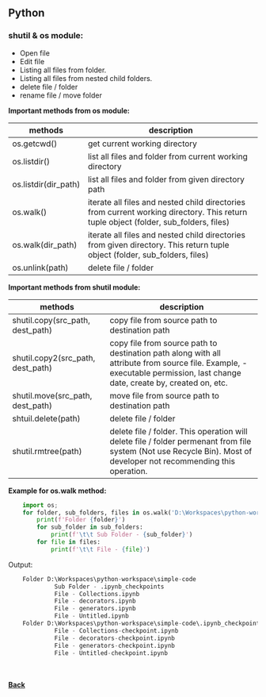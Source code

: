 ## Python

### shutil & os module:
 - Open file
 - Edit file
 - Listing all files from folder.
 - Listing all files from nested child folders.
 - delete file / folder
 - rename file / move folder

**Important methods from os module:**

| methods | description |
| --- | --- |
| os.getcwd() | get current working directory |
| os.listdir() | list all files and folder from current working directory |
| os.listdir(dir_path) | list all files and folder from given directory path |
| os.walk() | iterate all files and nested child directories from current working directory. This return tuple object (folder, sub_folders, files) |
| os.walk(dir_path) | iterate all files and nested child directories from given directory. This return tuple object (folder, sub_folders, files) |
| os.unlink(path) | delete file / folder |

**Important methods from shutil module:**

| methods | description |
| --- | --- |
| shutil.copy(src_path, dest_path) | copy file from source path to destination path |
| shutil.copy2(src_path, dest_path) | copy file from source path to destination path along with all attribute from source file. Example, - executable permission, last change date, create by, created on, etc.  |
| shutil.move(src_path, dest_path) | move file from source path to destination path |
| shtuil.delete(path) | delete file / folder |
| shutil.rmtree(path) | delete file / folder. This operation will delete file / folder permenant from file system (Not use Recycle Bin). Most of developer not recommending this operation. |


**Example for os.walk method:**
```python
	import os;
	for folder, sub_folders, files in os.walk('D:\Workspaces\python-workspace\simple-code'):
		print(f'Folder {folder}')
		for sub_folder in sub_folders:
			print(f'\t\t Sub Folder - {sub_folder}')
		for file in files:
			print(f'\t\t File - {file}')
```
Output:
```python
	Folder D:\Workspaces\python-workspace\simple-code
			 Sub Folder - .ipynb_checkpoints
			 File - Collections.ipynb
			 File - decorators.ipynb
			 File - generators.ipynb
			 File - Untitled.ipynb
	Folder D:\Workspaces\python-workspace\simple-code\.ipynb_checkpoints
			 File - Collections-checkpoint.ipynb
			 File - decorators-checkpoint.ipynb
			 File - generators-checkpoint.ipynb
			 File - Untitled-checkpoint.ipynb
```

<br/><br/>
[<i class="fa fa-arrow-left"></i> **Back**](/python-documentation/)
